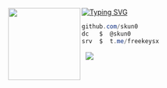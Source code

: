 [![Typing SVG](https://readme-typing-svg.herokuapp.com/?font=Roboto+Mono&lines=guns.lol/n5+%7C+skuno)](https://git.io/typing-svg)
<img align="left" src="https://upload.wikimedia.org/wikipedia/commons/thumb/3/34/Red_star.svg/220px-Red_star.svg.png" width="147"/> 

```csharp
github.com/skun0
dc   $  @skun0
srv  $  t.me/freekeysx
```
&zwnj; 
&zwnj; 
![](https://komarev.com/ghpvc/?username=skun0)
